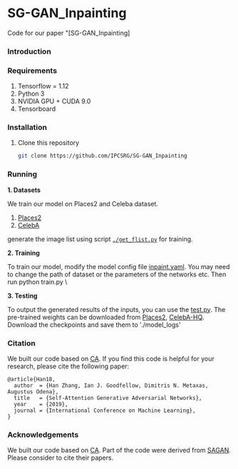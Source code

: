 # SG-GAN_Inpainting
Code for our paper "[SG-GAN_Inpainting] 

### Introduction


### Requirements

1. Tensorflow = 1.12
2. Python 3
3. NVIDIA GPU + CUDA 9.0
4. Tensorboard


### Installation

1. Clone this repository

   ```bash
   git clone https://github.com/IPCSRG/SG-GAN_Inpainting
   ```
   
### Running

**1.   Datasets**

We train our model on Places2 and Celeba dataset.

1. [Places2](http://places2.csail.mit.edu)
2. [CelebA](http://mmlab.ie.cuhk.edu.hk/projects/CelebA.html) 

generate the image list using script  [`./get_flist.py`](./get_flist.py) for training.

**2.   Training**

To train our model, modify the model config file [inpaint.yaml](inpaint.yaml). You may need to change the path of dataset or the parameters of the networks etc. Then run python train.py \

**3.   Testing**

To output the generated results of the inputs, you can use the [test.py](test.py).  The pre-trained weights can be downloaded from [Places2](), [CelebA-HQ](). Download the checkpoints and save them to './model_logs'

### Citation

We built our code based on  [CA](https://github.com/JiahuiYu/generative_inpainting). If you find this code is helpful for your research, please cite the following paper:

```
@article{Han18,
  author  = {Han Zhang, Ian J. Goodfellow, Dimitris N. Metaxas, Augustus Odena},
  title   = {Self-Attention Generative Adversarial Networks},
  year    = {2019},
  journal = {International Conference on Machine Learning},
}
```



### Acknowledgements

We built our code based on [CA](https://github.com/JiahuiYu/generative_inpainting). Part of the code were derived from [SAGAN](https://github.com/brain-research/self-attention-gan). Please consider to cite their papers. 
